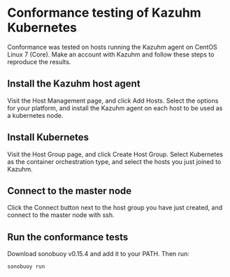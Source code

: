 # Conformance testing of Kazuhm Kubernetes

Conformance was tested on hosts running the Kazuhm agent on CentOS Linux 7 (Core).
Make an account with Kazuhm and follow these steps to reproduce the results.

## Install the Kazuhm host agent

Visit the Host Management page, and click Add Hosts. Select the options for 
your platform, and install the Kazuhm agent on each host to be used as a kubernetes 
node.

## Install Kubernetes

Visit the Host Group page, and click Create Host Group. Select Kubernetes as the 
container orchestration type, and select the hosts you just joined to Kazuhm. 

## Connect to the master node

Click the Connect button next to the host group you have just created, and connect 
to the master node with ssh. 

## Run the conformance tests

Download sonobuoy v0.15.4 and add it to your PATH. Then run: 

```bash
sonobuoy run
```
